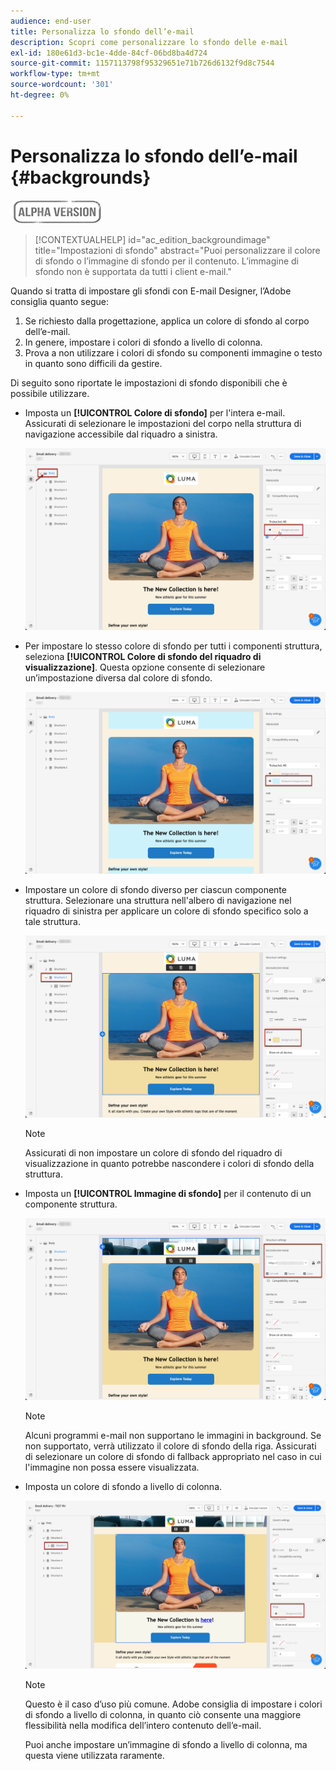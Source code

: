 ```yaml
---
audience: end-user
title: Personalizza lo sfondo dell’e-mail
description: Scopri come personalizzare lo sfondo delle e-mail
exl-id: 180e61d3-bc1e-4dde-84cf-06bd8ba4d724
source-git-commit: 1157113798f95329651e71b726d6132f9d8c7544
workflow-type: tm+mt
source-wordcount: '301'
ht-degree: 0%

---
```


# Personalizza lo sfondo dell’e-mail {#backgrounds}

![](../assets/do-not-localize/badge.png)

>[!CONTEXTUALHELP]
>id="ac_edition_backgroundimage"
>title="Impostazioni di sfondo"
>abstract="Puoi personalizzare il colore di sfondo o l’immagine di sfondo per il contenuto. L’immagine di sfondo non è supportata da tutti i client e-mail."

Quando si tratta di impostare gli sfondi con E-mail Designer, l’Adobe consiglia quanto segue:

1. Se richiesto dalla progettazione, applica un colore di sfondo al corpo dell’e-mail.
1. In genere, impostare i colori di sfondo a livello di colonna.
1. Prova a non utilizzare i colori di sfondo su componenti immagine o testo in quanto sono difficili da gestire.

Di seguito sono riportate le impostazioni di sfondo disponibili che è possibile utilizzare.

* Imposta un **[!UICONTROL Colore di sfondo]** per l&#39;intera e-mail. Assicurati di selezionare le impostazioni del corpo nella struttura di navigazione accessibile dal riquadro a sinistra.

   ![](assets/background_1.png)

* Per impostare lo stesso colore di sfondo per tutti i componenti struttura, seleziona **[!UICONTROL Colore di sfondo del riquadro di visualizzazione]**. Questa opzione consente di selezionare un’impostazione diversa dal colore di sfondo.

   ![](assets/background_2.png)

* Impostare un colore di sfondo diverso per ciascun componente struttura. Selezionare una struttura nell&#39;albero di navigazione nel riquadro di sinistra per applicare un colore di sfondo specifico solo a tale struttura.

   ![](assets/background_3.png)

   >[!NOTE]
   >
   >Assicurati di non impostare un colore di sfondo del riquadro di visualizzazione in quanto potrebbe nascondere i colori di sfondo della struttura.

* Imposta un **[!UICONTROL Immagine di sfondo]** per il contenuto di un componente struttura.

   ![](assets/background_4.png)

   >[!NOTE]
   >
   >Alcuni programmi e-mail non supportano le immagini in background. Se non supportato, verrà utilizzato il colore di sfondo della riga. Assicurati di selezionare un colore di sfondo di fallback appropriato nel caso in cui l&#39;immagine non possa essere visualizzata.

* Imposta un colore di sfondo a livello di colonna.

   ![](assets/background_5.png)

   >[!NOTE]
   >
   >Questo è il caso d’uso più comune. Adobe consiglia di impostare i colori di sfondo a livello di colonna, in quanto ciò consente una maggiore flessibilità nella modifica dell’intero contenuto dell’e-mail.

   Puoi anche impostare un’immagine di sfondo a livello di colonna, ma questa viene utilizzata raramente.
